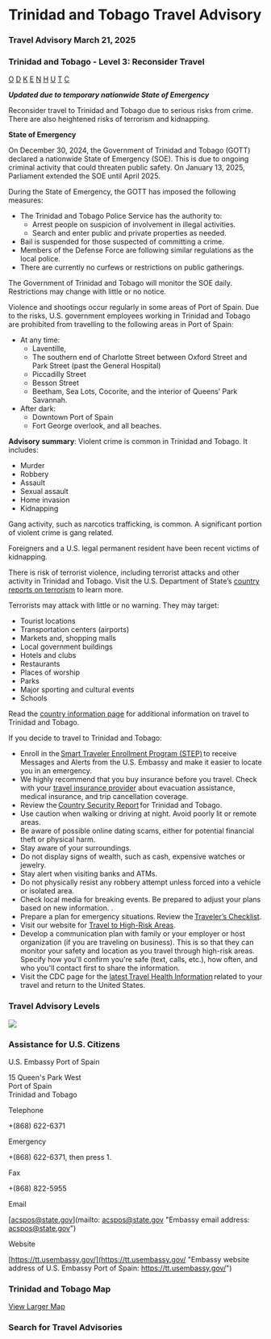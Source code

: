 # Trinidad and Tobago Travel Advisory

### Travel Advisory March 21, 2025

### Trinidad and Tobago - Level 3: Reconsider Travel

[O](javascript:void(0); "Tool Tip: Other")
[D](javascript:void(0); "Tool Tip: Wrongful Detention")
[K](javascript:void(0); "Tool Tip: Kidnap and Hostage")
[E](javascript:void(0); "Tool Tip: Event")
[N](javascript:void(0); "Tool Tip: Disaster")
[H](javascript:void(0); "Tool Tip: Health")
[U](javascript:void(0); "Tool Tip: Civil Unrest")
[T](javascript:void(0); "Tool Tip: Terrorism")
[C](javascript:void(0); "Tool Tip: Crimes")

***Updated due to temporary nationwide State of Emergency***

Reconsider travel to Trinidad and Tobago due to serious risks from crime. There are also heightened risks of terrorism and kidnapping.

**State of Emergency**

On December 30, 2024, the Government of Trinidad and Tobago (GOTT) declared a nationwide State of Emergency (SOE). This is due to ongoing criminal activity that could threaten public safety. On January 13, 2025, Parliament extended the SOE until April 2025.

During the State of Emergency, the GOTT has imposed the following measures:

* The Trinidad and Tobago Police Service has the authority to:
  + Arrest people on suspicion of involvement in illegal activities.
  + Search and enter public and private properties as needed.
* Bail is suspended for those suspected of committing a crime.
* Members of the Defense Force are following similar regulations as the local police.
* There are currently no curfews or restrictions on public gatherings.

The Government of Trinidad and Tobago will monitor the SOE daily. Restrictions may change with little or no notice.

Violence and shootings occur regularly in some areas of Port of Spain. Due to the risks, U.S. government employees working in Trinidad and Tobago are prohibited from travelling to the following areas in Port of Spain:

* At any time:
  + Laventille,
  + The southern end of Charlotte Street between Oxford Street and Park Street (past the General Hospital)
  + Piccadilly Street
  + Besson Street
  + Beetham, Sea Lots, Cocorite, and the interior of Queens’ Park Savannah.
* After dark:
  + Downtown Port of Spain
  + Fort George overlook, and all beaches.

**Advisory** **summary**: Violent crime is common in Trinidad and Tobago. It includes:

* Murder
* Robbery
* Assault
* Sexual assault
* Home invasion
* Kidnapping

Gang activity, such as narcotics trafficking, is common. A significant portion of violent crime is gang related.

Foreigners and a U.S. legal permanent resident have been recent victims of kidnapping.

There is risk of terrorist violence, including terrorist attacks and other activity in Trinidad and Tobago. Visit the U.S. Department of State’s [country reports on terrorism](https://www.state.gov/country-reports-on-terrorism/) to learn more.

Terrorists may attack with little or no warning. They may target:

* Tourist locations
* Transportation centers (airports)
* Markets and, shopping malls
* Local government buildings
* Hotels and clubs
* Restaurants
* Places of worship
* Parks
* Major sporting and cultural events
* Schools

Read the [country information page](https://travel.state.gov/content/travel/en/international-travel/International-Travel-Country-Information-Pages/TrinidadandTobago.html) for additional information on travel to Trinidad and Tobago.

If you decide to travel to Trinidad and Tobago:

* Enroll in the [Smart Traveler Enrollment Program (STEP)](https://step.state.gov/) to receive Messages and Alerts from the U.S. Embassy and make it easier to locate you in an emergency.
* We highly recommend that you buy insurance before you travel. Check with your [travel insurance provider](https://travel.state.gov/content/travel/en/international-travel/before-you-go/your-health-abroad/Insurance_Coverage_Overseas.html) about evacuation assistance, medical insurance, and trip cancellation coverage.
* Review the [Country Security Report](https://www.osac.gov/Content/Browse/Report?subContentTypes=Country%20Security%20Report) for Trinidad and Tobago.
* Use caution when walking or driving at night. Avoid poorly lit or remote areas.
* Be aware of possible online dating scams, either for potential financial theft or physical harm.
* Stay aware of your surroundings.
* Do not display signs of wealth, such as cash, expensive watches or jewelry.
* Stay alert when visiting banks and ATMs.
* Do not physically resist any robbery attempt unless forced into a vehicle or isolated area.
* Check local media for breaking events. Be prepared to adjust your plans based on new information. .
* Prepare a plan for emergency situations. Review the [Traveler’s Checklist](https://travel.state.gov/content/passports/en/go/checklist.html).
* Visit our website for [Travel to High-Risk Areas](https://travel.state.gov/content/travel/en/international-travel/before-you-go/travelers-with-special-considerations/high-risk-travelers.html).
* Develop a communication plan with family or your employer or host organization (if you are traveling on business). This is so that they can monitor your safety and location as you travel through high-risk areas. Specify how you'll confirm you're safe (text, calls, etc.), how often, and who you'll contact first to share the information.
* Visit the CDC page for the [latest Travel Health Information](https://wwwnc.cdc.gov/travel/page/traveler-information-center) related to your travel and return to the United States.

### Travel Advisory Levels

[![](/content/dam/NEWTravelAssets/images/travel-levelv1.svg)](/content/travel/en/international-travel/before-you-go/about-our-new-products.html "Travel Advisory Levels")

### Assistance for U.S. Citizens

U.S. Embassy Port of Spain

15 Queen's Park West  
Port of Spain  
Trinidad and Tobago

Telephone

+(868) 622-6371

Emergency

+(868) 622-6371, then press 1.

Fax

+(868) 822-5955

Email

[acspos@state.gov](mailto: acspos@state.gov "Embassy email address: acspos@state.gov")

Website

[https://tt.usembassy.gov/](https://tt.usembassy.gov/ "Embassy website address of U.S. Embassy Port of Spain: https://tt.usembassy.gov/")

### Trinidad and Tobago Map

[View Larger Map](https://travelmaps.state.gov/TSGMap/?extent=-62.893647681,9.588572168,-59.321321375,11.645397355 "Map of Trinidad and Tobago")



### Search for Travel Advisories